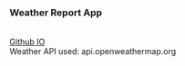 <h3>Weather Report App</h3><br>
<a href='https://arupduttabappy.github.io/Weather-JS/'>Github IO</a><br>
Weather API used: api.openweathermap.org <br>
